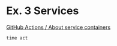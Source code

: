 # Ex. 3 Services

[GitHub Actions / About service containers](https://docs.github.com/en/actions/using-containerized-services/about-service-containers)

```shell
time act
```
